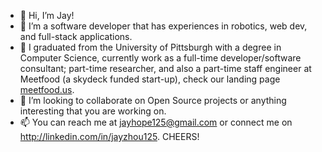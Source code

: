 - 👋 Hi, I’m Jay!
- 👀 I’m a software developer that has experiences in robotics, web dev, and full-stack applications. 
- 🌱 I graduated from the University of Pittsburgh with a degree in Computer Science, currently work as a full-time developer/software consultant; part-time researcher, and also a part-time staff engineer at Meetfood (a skydeck funded start-up), check our landing page [meetfood.us](https://meetfood.us/). 
- 💞️ I’m looking to collaborate on Open Source projects or anything interesting that you are working on.
- 📫 You can reach me at jayhope125@gmail.com or connect me on http://linkedin.com/in/jayzhou125. CHEERS!

<!---
jayzhou125/jayzhou125 is a ✨ special ✨ repository because its `README.md` (this file) appears on your GitHub profile.
You can click the Preview link to take a look at your changes.
--->
